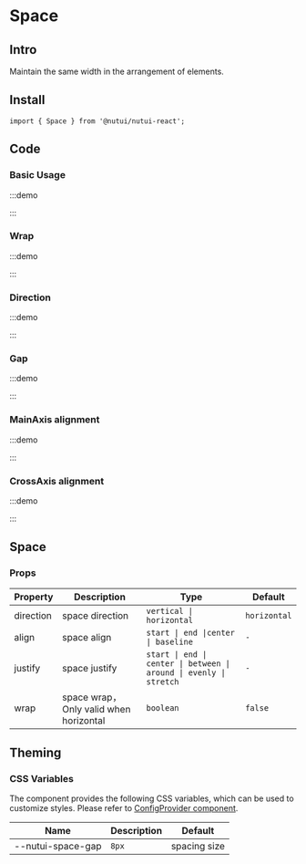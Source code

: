 # Space

## Intro

Maintain the same width in the arrangement of elements.

## Install

```tsx
import { Space } from '@nutui/nutui-react';
```

## Code

### Basic Usage

:::demo

<CodeBlock src='h5/demo1.tsx'></CodeBlock>

:::

### Wrap

:::demo

<CodeBlock src='h5/demo2.tsx'></CodeBlock>

:::

### Direction

:::demo

<CodeBlock src='h5/demo3.tsx'></CodeBlock>

:::

### Gap

:::demo

<CodeBlock src='h5/demo4.tsx'></CodeBlock>

:::

### MainAxis alignment

:::demo

<CodeBlock src='h5/demo5.tsx'></CodeBlock>

:::

### CrossAxis alignment

:::demo

<CodeBlock src='h5/demo6.tsx'></CodeBlock>

:::

## Space

### Props

| Property | Description | Type | Default |
| --- | --- | --- | --- |
| direction | space direction | `vertical \| horizontal` | `horizontal` |
| align | space align | `start \| end \|center \| baseline` | `-` |
| justify | space justify | `start \| end \| center \| between \| around \| evenly \| stretch` | `-` |
| wrap | space wrap，Only valid when horizontal | `boolean` | `false` |

## Theming

### CSS Variables

The component provides the following CSS variables, which can be used to customize styles. Please refer
to [ConfigProvider component](#/en-US/component/configprovider).

| Name | Description | Default           |
| --- | --- |--------------|
| \--nutui-space-gap | `8px` | spacing size |
